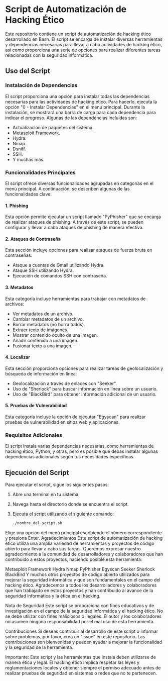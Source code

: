 # Script de Automatización de Hacking Ético

Este repositorio contiene un script de automatización de hacking ético desarrollado en Bash. El script se encarga de instalar diversas herramientas y dependencias necesarias para llevar a cabo actividades de hacking ético, así como proporciona una serie de opciones para realizar diferentes tareas relacionadas con la seguridad informática.

## Uso del Script

### Instalación de Dependencias

El script proporciona una opción para instalar todas las dependencias necesarias para las actividades de hacking ético. Para hacerlo, ejecuta la opción "0 - Instalar Dependencias" en el menú principal. Durante la instalación, se mostrará una barra de carga para cada dependencia para indicar el progreso. Algunas de las dependencias incluidas son:

- Actualización de paquetes del sistema.
- Metasploit Framework.
- Hydra.
- Nmap.
- Dsniff.
- SSH.
- Y muchas más.

### Funcionalidades Principales

El script ofrece diversas funcionalidades agrupadas en categorías en el menú principal. A continuación, se describen algunas de las funcionalidades clave:

#### 1. Phishing

Esta opción permite ejecutar un script llamado "PyPhisher" que se encarga de realizar ataques de phishing. A través de este script, se pueden configurar y llevar a cabo ataques de phishing de manera efectiva.

#### 2. Ataques de Contraseña

Esta sección incluye opciones para realizar ataques de fuerza bruta en contraseñas:

- Ataque a cuentas de Gmail utilizando Hydra.
- Ataque SSH utilizando Hydra.
- Ejecución de comandos SSH con contraseña.

#### 3. Metadatos

Esta categoría incluye herramientas para trabajar con metadatos de archivos:

- Ver metadatos de un archivo.
- Cambiar metadatos de un archivo.
- Borrar metadatos (no borra todos).
- Extraer texto de imágenes.
- Mostrar contenido oculto de una imagen.
- Añadir contenido a una imagen.
- Fusionar texto a una imagen.

#### 4. Localizar

Esta sección proporciona opciones para realizar tareas de geolocalización y búsqueda de información en línea:

- Geolocalización a través de enlaces con "Seeker".
- Uso de "Sherlock" para buscar información en línea sobre un usuario.
- Uso de "BlackBird" para obtener información adicional de un usuario.

#### 5. Pruebas de Vulnerabilidad

Esta categoría incluye la opción de ejecutar "Egyscan" para realizar pruebas de vulnerabilidad en sitios web y aplicaciones.

### Requisitos Adicionales

El script instala varias dependencias necesarias, como herramientas de hacking ético, Python, y otras, pero es posible que debas instalar algunas dependencias adicionales según tus necesidades específicas.

## Ejecución del Script

Para ejecutar el script, sigue los siguientes pasos:

1. Abre una terminal en tu sistema.

2. Navega hasta el directorio donde se encuentra el script.

3. Ejecuta el script utilizando el siguiente comando:

   ```bash
   ./nombre_del_script.sh

Elige una opción del menú principal escribiendo el número correspondiente y presiona Enter.
Agradecimientos
Este script de automatización de hacking ético utiliza una amplia variedad de herramientas y proyectos de código abierto para llevar a cabo sus tareas. Queremos expresar nuestro agradecimiento a la comunidad de desarrolladores y colaboradores que han contribuido a estos proyectos, haciendo posible esta herramienta:

Metasploit Framework
Hydra
Nmap
PyPhisher
Egyscan
Seeker
Sherlock
BlackBird
Y muchos otros proyectos de código abierto utilizados para mejorar la seguridad informática y que son fundamentales en el campo del hacking ético.
Agradecemos a todos los desarrolladores y colaboradores que han trabajado en estos proyectos y han contribuido al avance de la seguridad informática y la ética en el hacking.

Nota de Seguridad
Este script se proporciona con fines educativos y de investigación en el campo de la seguridad informática y el hacking ético. No se debe utilizar con fines maliciosos o ilegales. El autor y los colaboradores no asumen ninguna responsabilidad por el mal uso de esta herramienta.

Contribuciones
Si deseas contribuir al desarrollo de este script o informar sobre problemas, por favor, crea un "issue" en este repositorio. Las contribuciones son bienvenidas y pueden ayudar a mejorar la funcionalidad y la seguridad de la herramienta.

Importante: Este script y las herramientas que instala deben utilizarse de manera ética y legal. El hacking ético implica respetar las leyes y reglamentaciones locales y obtener siempre el permiso adecuado antes de realizar pruebas de seguridad en sistemas o redes que no te pertenecen.
